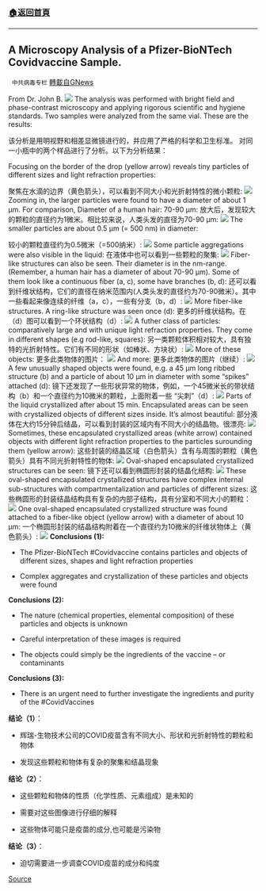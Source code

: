 ###  [:house:返回首頁](https://github.com/ourhimalayas/txt)
---


## A Microscopy Analysis of a Pfizer-BioNTech Covidvaccine Sample.
` 中共病毒专栏` [轉載自GNews](https://gnews.org/zh-hans/1571734/)

From Dr. John B.
![](https://assets.gnews.org/wp-content/uploads/2021/10/micoscopy.jpg)
The analysis was performed with bright field and phase-contrast microscopy and applying rigorous scientific and hygiene standards. Two samples were analyzed from the same vial. These are the results:

该分析是用明视野和相差显微镜进行的，并应用了严格的科学和卫生标准。
对同一小瓶中的两个样品进行了分析。以下为分析结果：

Focusing on the border of the drop (yellow arrow) reveals tiny particles of different sizes and light refraction properties:

聚焦在水滴的边界（黄色箭头），可以看到不同大小和光折射特性的微小颗粒:
![](https://assets.gnews.org/wp-content/uploads/2021/10/2-10.jpg)
Zooming in, the larger particles were found to have a diameter of about 1 µm. For comparison, Diameter of a human hair: 70-90 µm:
放大后，发现较大的颗粒的直径约为1微米。相比较来说，人类头发的直径为70-90 µm:
![](https://assets.gnews.org/wp-content/uploads/2021/10/3-6.jpg)
The smaller particles are about 0.5 µm (= 500 nm) in diameter:

较小的颗粒直径约为0.5微米（=500纳米）:
![](https://assets.gnews.org/wp-content/uploads/2021/10/18.jpg)
Some particle aggregations were also visible in the liquid:
在液体中也可以看到一些颗粒的聚集:
![](https://assets.gnews.org/wp-content/uploads/2021/10/4-8.jpg)
Fiber-like structures can also be seen. Their diameter is in the nm-range. (Remember, a human hair has a diameter of about 70-90 µm). Some of them look like a continuous fiber (a, c), some have branches (b, d):
还可以看到纤维状结构，它们的直径在纳米范围内(人类头发的直径约为70-90微米）。其中一些看起来像连续的纤维（a，c），一些有分支（b，d）:
![](https://assets.gnews.org/wp-content/uploads/2021/10/5-6.jpg)
More fiber-like structures. A ring-like structure was seen once (d):
更多的纤维状结构。在（d）图可以看到一个环状结构（d）:
![](https://assets.gnews.org/wp-content/uploads/2021/10/6-1.jpg)
A futher class of particles: comparatively large and with unique light refraction properties. They come in different shapes (e.g rod-like, squares):
另一类颗粒体积相对较大，具有独特的光折射特性。它们有不同的形状（如棒状、方块状）:
![](https://assets.gnews.org/wp-content/uploads/2021/10/7.jpg)
More of these objects:
更多此类物体的图片：
![](https://assets.gnews.org/wp-content/uploads/2021/10/8.jpg)
And more:
更多此类物体的图片（继续）:
![](https://assets.gnews.org/wp-content/uploads/2021/10/19.jpg)
A few unusually shaped objects were found, e.g. a 45 µm long ribbed structure (b) and a particle of about 10 µm in diameter with some “spikes” attached (d):
镜下还发现了一些形状异常的物体，例如，一个45微米长的带状结构（b）和一个直径约为10微米的颗粒，上面附着一些 “尖刺”（d）:
![](https://assets.gnews.org/wp-content/uploads/2021/10/10.jpg)
Parts of the liquid crystallized after about 15 min. Encapsulated areas can be seen with crystallized objects of different sizes inside. It’s almost beautiful:
部分液体在大约15分钟后结晶，可以看到封装的区域内有不同大小的结晶物。很漂亮:
![](https://assets.gnews.org/wp-content/uploads/2021/10/11.jpg)
Sometimes, these encapsulated crystallized areas (white arrow) contained objects with different light refraction properties to the particles surounding them (yellow arrow):
这些封装的结晶区域（白色箭头）含有与周围的颗粒（黄色箭头）具有不同光折射特性的物体:
![](https://assets.gnews.org/wp-content/uploads/2021/10/12.jpg)
Oval-shaped encapsulated crystallized structures can be seen:
镜下还可以看到椭圆形封装的结晶化结构:
![](https://assets.gnews.org/wp-content/uploads/2021/10/13.jpg)
These oval-shaped encapsulated crystallized structures have complex internal sub-structures with compartmentalization and particles of different sizes:
这些椭圆形的封装结晶结构具有复杂的内部子结构，具有分室和不同大小的颗粒：
![](https://assets.gnews.org/wp-content/uploads/2021/10/14.jpg)
One oval-shaped encapsulated crystallized structure was found attached to a fiber-like object (yellow arrow) with a diameter of about 10 µm:
一个椭圆形封装的结晶结构附着在一个直径约为10微米的纤维状物体上（黄色箭头）:
![](https://assets.gnews.org/wp-content/uploads/2021/10/15.jpg)
**Conclusions (1):**

- The Pfizer-BioNTech #Covidvaccine contains particles and objects of different sizes, shapes and light refraction properties


- Complex aggregates and crystallization of these particles and objects were found


**Conclusions (2):**

- The nature (chemical properties, elemental composition) of these particles and objects is unknown


- Careful interpretation of these images is required


- The objects could simply be the ingredients of the vaccine – or contaminants


**Conclusions (3):**

- There is an urgent need to further investigate the ingredients and purity of the #CovidVaccines


**结论（1）**：

- 辉瑞-生物技术公司的COVID疫苗含有不同大小、形状和光折射特性的颗粒和物体


- 发现这些颗粒和物体有复杂的聚集和结晶现象


**结论（2）**：

- 这些颗粒和物体的性质（化学性质、元素组成）是未知的


- 需要对这些图像进行仔细的解释


- 这些物体可能只是疫苗的成分,也可能是污染物


**结论（3）**：

- 迫切需要进一步调查COVID疫苗的成分和纯度


[Source](https://t.co/cwYc7WDmHZ?amp=1)
